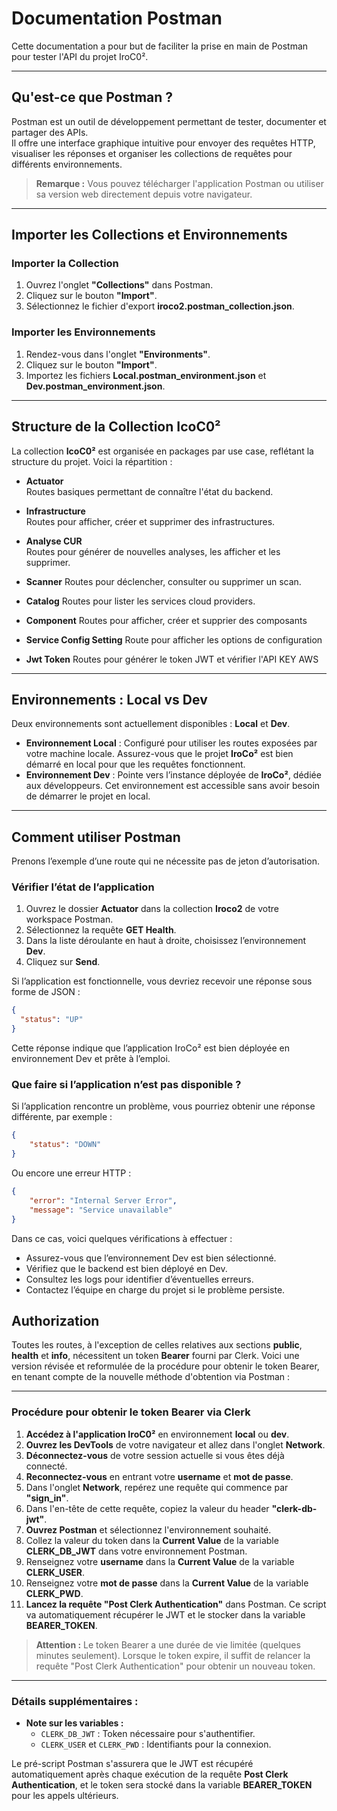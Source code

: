 # Documentation Postman

Cette documentation a pour but de faciliter la prise en main de Postman pour tester l'API du projet IroC0².

---

## Qu'est-ce que Postman ?

Postman est un outil de développement permettant de tester, documenter et partager des APIs.  
Il offre une interface graphique intuitive pour envoyer des requêtes HTTP, visualiser les réponses et organiser les collections de requêtes pour différents environnements.

> **Remarque :** Vous pouvez télécharger l'application Postman ou utiliser sa version web directement depuis votre navigateur.

---

## Importer les Collections et Environnements

### Importer la Collection
1. Ouvrez l'onglet **"Collections"** dans Postman.
2. Cliquez sur le bouton **"Import"**.
3. Sélectionnez le fichier d'export **iroco2.postman_collection.json**.

### Importer les Environnements
1. Rendez-vous dans l'onglet **"Environments"**.
2. Cliquez sur le bouton **"Import"**.
3. Importez les fichiers **Local.postman_environment.json** et **Dev.postman_environment.json**.

---

## Structure de la Collection IcoC0²

La collection **IcoC0²** est organisée en packages par use case, reflétant la structure du projet. Voici la répartition :

- **Actuator**  
  Routes basiques permettant de connaître l'état du backend.

- **Infrastructure**  
  Routes pour afficher, créer et supprimer des infrastructures.

- **Analyse CUR**  
  Routes pour générer de nouvelles analyses, les afficher et les supprimer.

- **Scanner**
  Routes pour déclencher, consulter ou supprimer un scan.

- **Catalog**
  Routes pour lister les services cloud providers.

- **Component**
  Routes pour afficher, créer et supprier des composants

- **Service Config Setting**
  Route pour afficher les options de configuration 

- **Jwt Token**
  Routes pour générer le token JWT et vérifier l'API KEY AWS

---

## Environnements : Local vs Dev

Deux environnements sont actuellement disponibles : **Local** et **Dev**.

- **Environnement Local** : Configuré pour utiliser les routes exposées par votre machine locale. Assurez-vous que le projet **IroCo²** est bien démarré en local pour que les requêtes fonctionnent.
- **Environnement Dev** : Pointe vers l’instance déployée de **IroCo²**, dédiée aux développeurs. Cet environnement est accessible sans avoir besoin de démarrer le projet en local.
---

## Comment utiliser Postman

Prenons l’exemple d’une route qui ne nécessite pas de jeton d’autorisation.

### Vérifier l’état de l’application

1. Ouvrez le dossier **Actuator** dans la collection **Iroco2** de votre workspace Postman.
2. Sélectionnez la requête **GET Health**.
3. Dans la liste déroulante en haut à droite, choisissez l’environnement **Dev**.
4. Cliquez sur **Send**.

Si l’application est fonctionnelle, vous devriez recevoir une réponse sous forme de JSON :

```json
{
  "status": "UP"
}
```

Cette réponse indique que l’application IroCo² est bien déployée en environnement Dev et prête à l’emploi.

### Que faire si l’application n’est pas disponible ?

Si l’application rencontre un problème, vous pourriez obtenir une réponse différente, par exemple :

```json
{
    "status": "DOWN"
}
```

Ou encore une erreur HTTP :

```json
{
    "error": "Internal Server Error",
    "message": "Service unavailable"
}
```

Dans ce cas, voici quelques vérifications à effectuer :

- Assurez-vous que l’environnement Dev est bien sélectionné.
- Vérifiez que le backend est bien déployé en Dev.
- Consultez les logs pour identifier d’éventuelles erreurs.
- Contactez l’équipe en charge du projet si le problème persiste.

## Authorization

Toutes les routes, à l'exception de celles relatives aux sections **public**, **health** et **info**, nécessitent un token **Bearer** fourni par Clerk.
Voici une version révisée et reformulée de la procédure pour obtenir le token Bearer, en tenant compte de la nouvelle méthode d'obtention via Postman :

---

### Procédure pour obtenir le token Bearer via Clerk

1. **Accédez à l'application IroC0²** en environnement **local** ou **dev**.
2. **Ouvrez les DevTools** de votre navigateur et allez dans l'onglet **Network**.
3. **Déconnectez-vous** de votre session actuelle si vous êtes déjà connecté.
4. **Reconnectez-vous** en entrant votre **username** et **mot de passe**.
5. Dans l'onglet **Network**, repérez une requête qui commence par **"sign_in"**.
6. Dans l'en-tête de cette requête, copiez la valeur du header **"clerk-db-jwt"**.
7. **Ouvrez Postman** et sélectionnez l'environnement souhaité.
8. Collez la valeur du token dans la **Current Value** de la variable **CLERK_DB_JWT** dans votre environnement Postman.
9. Renseignez votre **username** dans la **Current Value** de la variable **CLERK_USER**.
10. Renseignez votre **mot de passe** dans la **Current Value** de la variable **CLERK_PWD**.
11. **Lancez la requête "Post Clerk Authentication"** dans Postman. Ce script va automatiquement récupérer le JWT et le stocker dans la variable **BEARER_TOKEN**.

> **Attention :** Le token Bearer a une durée de vie limitée (quelques minutes seulement). Lorsque le token expire, il suffit de relancer la requête "Post Clerk Authentication" pour obtenir un nouveau token.

---

### Détails supplémentaires :

- **Note sur les variables :**
    - `CLERK_DB_JWT` : Token nécessaire pour s'authentifier.
    - `CLERK_USER` et `CLERK_PWD` : Identifiants pour la connexion.

Le pré-script Postman s'assurera que le JWT est récupéré automatiquement après chaque exécution de la requête **Post Clerk Authentication**, et le token sera stocké dans la variable **BEARER_TOKEN** pour les appels ultérieurs.
